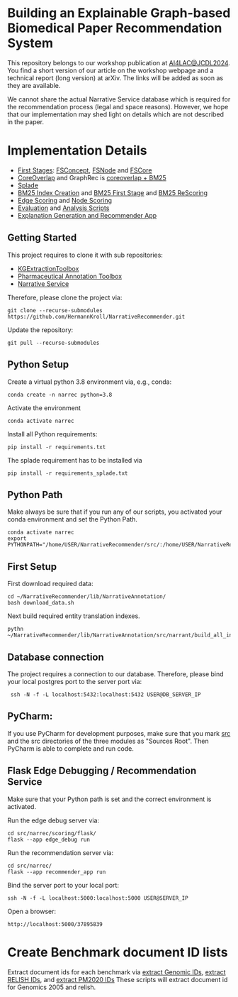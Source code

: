 # Building an Explainable Graph-based Biomedical Paper Recommendation System
This repository belongs to our workshop publication at [AI4LAC@JCDL2024](https://zhanghaoxuan1999.github.io/JCDL2024-AI4LAC-workshop/). 
You find a short version of our article on the workshop webpage and a technical report (long version) at arXiv. The links will be added as soon as they are available. 

We cannot share the actual Narrative Service database which is required for the recommendation process (legal and space reasons).
However, we hope that our implementation may shed light on details which are not described in the paper. 

# Implementation Details
- [First Stages](src/narrec/firststage): [FSConcept](src/narrec/firststage/fsconcept.py), [FSNode](src/narrec/firststage/fsnode.py) and [FSCore](src/narrec/firststage/fscore.py)
- [CoreOverlap](src/narrec/recommender/coreoverlap.py) and GraphRec is [coreoverlap + BM25](src/narrec/recommender/graph_base_fallback_bm25.py)
- [Splade](src/narrec/recommender/splade.py)
- [BM25 Index Creation](src/narrec/firststage/create_bm25_index.py) and [BM25 First Stage](src/narrec/firststage/bm25abstract.py) and [BM25 ReScoring](src/narrec/scoring/BM25Scorer.py)
- [Edge Scoring](src/narrec/scoring/edge.py) and [Node Scoring](src/narrec/scoring/concept.py)
- [Evaluation](src/narrec/analysis/evaluation.py) and [Analysis Scripts](src/narrec/analysis)
- [Explanation Generation and Recommender App](src/narrec/recommender_app.py)

## Getting Started
This project requires to clone it with sub repositories:
- [KGExtractionToolbox](https://github.com/HermannKroll/KGExtractionToolbox.git)
- [Pharmaceutical Annotation Toolbox](https://github.com/HermannKroll/NarrativeAnnotation.git)
- [Narrative Service](https://github.com/HermannKroll/NarrativeIntelligence.git)

Therefore, please clone the project via:
```
git clone --recurse-submodules https://github.com/HermannKroll/NarrativeRecommender.git
```

Update the repository:
```
git pull --recurse-submodules
```

## Python Setup

Create a virtual python 3.8 environment via, e.g., conda:
```
conda create -n narrec python=3.8
```

Activate the environment
```
conda activate narrec
```


Install all Python requirements:
```
pip install -r requirements.txt
```

The splade requirement has to be installed via
```
pip install -r requirements_splade.txt
```


## Python Path
Make always be sure that if you run any of our scripts, you activated your conda environment and set the Python Path.
```
conda activate narrec
export PYTHONPATH="/home/USER/NarrativeRecommender/src/:/home/USER/NarrativeRecommender/lib/NarrativeIntelligence/src/:/home/USER/NarrativeRecommender/lib/NarrativeAnnotation/src/:/home/USER/NarrativeRecommender/lib/KGExtractionToolbox/src/"
```

## First Setup
First download required data:
```
cd ~/NarrativeRecommender/lib/NarrativeAnnotation/
bash download_data.sh 
```

Next build required entity translation indexes.
```
pythn ~/NarrativeRecommender/lib/NarrativeAnnotation/src/narrant/build_all_indexes.py
```

## Database connection

The project requires a connection to our database.
Therefore, please bind your local postgres port to the server port via:
```
 ssh -N -f -L localhost:5432:localhost:5432 USER@DB_SERVER_IP
```

## PyCharm:
If you use PyCharm for development purposes, make sure that you mark [src](src) and the src directories of the three modules as "Sources Root". 
Then PyCharm is able to complete and run code. 


## Flask Edge Debugging / Recommendation Service
Make sure that your Python path is set and the correct environment is activated.

Run the edge debug server via:
```
cd src/narrec/scoring/flask/
flask --app edge_debug run
```


Run the recommendation server via:
```
cd src/narrec/
flask --app recommender_app run
```


Bind the server port to your local port:
```
ssh -N -f -L localhost:5000:localhost:5000 USER@SERVER_IP
```

Open a browser:
```
http://localhost:5000/37895839
```


# Create Benchmark document ID lists
Extract document ids for each benchmark via [extract Genomic IDs](src/narrec/benchmark/retrieve_pmids/extract_tg2005_ids.py), [extract RELISH IDs](src/narrec/benchmark/retrieve_pmids/extract_relish_ids.py),
and [extract PM2020 IDs](src/narrec/benchmark/retrieve_pmids/extract_pm2019_ids.py)
These scripts will extract document id for Genomics 2005 and relish.
